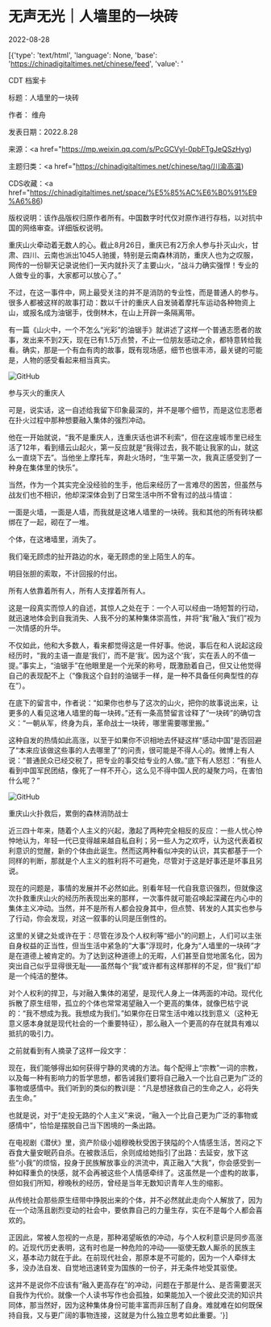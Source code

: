 # 无声无光｜人墙里的一块砖

2022-08-28

[{'type': 'text/html', 'language': None, 'base': 'https://chinadigitaltimes.net/chinese/feed', 'value': '

CDT 档案卡

标题：人墙里的一块砖

作者： 维舟

发表日期：2022.8.28

来源：<a href="https://mp.weixin.qq.com/s/PcGCVyl-0pbFTgJeQSzHyg)

主题归类：<a href="https://chinadigitaltimes.net/chinese/tag/川渝高温)

CDS收藏：<a href="https://chinadigitaltimes.net/space/%E5%85%AC%E6%B0%91%E9%A6%86)

版权说明：该作品版权归原作者所有。中国数字时代仅对原作进行存档，以对抗中国的网络审查。详细版权说明。





重庆山火牵动着无数人的心。截止8月26日，重庆已有2万余人参与扑灭山火，甘肃、四川、云南也派出1045人驰援，特别是云南森林消防，重庆人也为之叹服，网传的一份聊天记录说他们一天内就扑灭了主要山火，“战斗力确实强悍！专业的人做专业的事，大家都可以放心了。”

不过，在这一事件中，网上最受关注的并不是消防的专业性，而是普通人的参与。很多人都被这样的故事打动：数以千计的重庆人自发骑着摩托车运动各种物资上山，或报名成为油锯手，伐倒林木，在山上开辟一条隔离带。

有一篇《山火中，一个不怎么“光彩”的油锯手》就讲述了这样一个普通志愿者的故事，发出来不到2天，现在已有1.5万点赞，不止一位朋友感动之余，都特意转给我看。确实，那是一个有血有肉的故事，既有现场感，细节也很丰沛，最关键的可能是，人物的感受看起来相当真实。

![GitHub](https://chinadigitaltimes.net/chinese/files/2022/08/post-686252-630b331234fa4.)

参与灭火的重庆人

可是，说实话，这一自述给我留下印象最深的，并不是哪个细节，而是这位志愿者在扑火过程中那种想要融入集体的强烈冲动。

他在一开始就说，“我不是重庆人，连重庆话也讲不利索”，但在这座城市里已经生活了12年，看到缙云山起火，第一反应就是“我得过去，我不能让我家的山，就这么一直烧下去”。当他坐上摩托车，奔赴火场时，“生平第一次，我真正感受到了一种身在集体里的快乐”。

当然，作为一个其实完全没经验的生手，他后来经历了一言难尽的困苦，但虽然与战友们也不相识，他却深深体会到了日常生活中所不曾有过的战斗情谊：



一面是火墙，一面是人墙，而我就是这堵人墙里的一块砖。我和其他的所有砖块都绑在了一起，砌在了一堆。

个体，在这堵墙里，消失了。

我们毫无顾虑的扯开路边的水，毫无顾虑的坐上陌生人的车。

明目张胆的索取，不计回报的付出。

所有人依靠着所有人，所有人支撑着所有人。



这是一段真实而惊人的自述，其惊人之处在于：一个人可以经由一场短暂的行动，就迅速地体会到自我消失、人我不分的某种集体崇高性，并将“我”融入“我们”视为一次情感的升华。

不仅如此，他和大多数人，看来都觉得这是一件好事。他说，事后在和人说起这段经历时，“我的主语一直是‘我们’，而不是‘我’。因为这个‘我’，实在丢人的不值一提。”事实上，“油锯手”在他眼里是一个光荣的称号，既激励着自己，但又让他觉得自己的表现配不上（“像我这个自封的油锯手一样，是一种不具备任何典型性的存在”）。

在底下的留言中，作者说：“如果你也参与了这次的山火，把你的故事说出来，让更多的人看见这堵人墙里的每一块砖。”还有一条高赞留言诠释了“一块砖”的确切含义：“一朝从军，终身为兵，革命战士一块砖，哪里需要哪里搬。”

这种自发的热情如此高涨，以至于如果你不识相地去怀疑这样“感动中国”是否回避了“本来应该做这些事的人去哪里了”的问责，很可能是不得人心的。微博上有人说：“普通民众已经交税了，把专业的事交给专业的人做。”底下有人怒怼：“有些人看到中国军民团结，像死了一样不开心，这么见不得中国人民的凝聚力吗，在害怕什么呢？”

![GitHub](https://chinadigitaltimes.net/chinese/files/2022/08/post-686252-630b33147097a.)

重庆山火扑救后，累倒的森林消防战士

近三四十年来，随着个人主义的兴起，激起了两种完全相反的反应：一些人忧心忡忡地认为，年轻一代已变得越来越自私自利；另一些人为之欢呼，认为这代表着权利意识的觉醒，新的个体由此诞生。然而这两种看似冲突的认识，其实都基于一个同样的判断，那就是个人主义的胜利将不可避免，尽管对于这是好事还是坏事且另说。

现在的问题是，事情的发展并不必然如此。别看年轻一代自我意识强烈，但就像这次扑救重庆山火的经历所表现出来的那样，一次事件就可能召唤起深藏在内心中的集体主义冲动。当然，并不是所有人都会投身其中，但点赞、转发的人其实也参与了行动，你会发现，对这一叙事的认同是压倒性的。

这里的关键之处或许在于：尽管在涉及个人权利等“细小”的问题上，人们可以主张自身权益的正当性，但当生活中紧急的“大事”浮现时，化身为“人墙里的一块砖”才是在道德上被肯定的。为了达到这种道德上的无暇，人们甚至自觉地匿名化，因为突出自己似乎显得很无耻——虽然每个“我”或许都有这样那样的不足，但“我们”却是一个纯洁的整体。

对个人权利的捍卫，与对融入集体的渴望，是现代人身上一体两面的冲动。现代化拆散了原生纽带，孤立的个体也常常渴望融入一个更高的集体，就像巴枯宁说的：“我不想成为我。我想成为我们。”如果你在日常生活中难以找到意义（这种无意义感本身就是现代社会的一个重要特征），那么融入一个更高的存在就具有难以抵抗的吸引力。

之前就看到有人摘录了这样一段文字：



现在，我们能够得出如何获得宁静的灵魂的方法。每个配得上“宗教”一词的宗教，以及每一种有影响力的哲学思想，都告诫我们要将自己融入一个比自己更为广泛的事物或感情中。我们听到的类似的教训是：“凡是想拯救自己的生命之人，必将失去生命。”



也就是说，对于“走投无路的个人主义”来说，“融入一个比自己更为广泛的事物或感情中”，恰恰是摆脱自己当下困境的一条出路。

在电视剧《潜伏》里，资产阶级小姐穆晚秋受困于狭隘的个人情感生活，苦闷之下吞食大量安眠药自杀。在被救活后，余则成给她指引了出路：去延安，放下这些“小我”的烦恼，投身于民族解放事业的洪流中，真正融入“大我”，你会感受到一种如释重负的快感，就不会再被这些个人情感牵绊了。这虽然是一个虚构的故事，但如我们所知，穆晚秋的经历，曾经是当年无数知识青年人生的缩影。

从传统社会那些原生纽带中挣脱出来的个体，并不必然就此走向个人解放了，因为在一个动荡且剧烈变动的社会中，要依靠自己的力量生存，实在不是每个人都会喜欢的。

正因此，常被人忽视的一点是，那种渴望皈依的冲动，与个人权利意识是同步高涨的。近现代历史表明，这有时也是一种危险的冲动——驱使无数人厮杀的民族主义，基本动力就在于此。在前现代社会，那原本是不可能的，因为一个人牵绊太多，没办法自发、自觉地迅速转变为国族的一份子，并无条件地受其驱使。

这并不是说你不应该有“融入更高存在”的冲动，问题在于那是什么、是否需要泯灭自我作为代价。就像一个人读书写作也会孤独，如果能加入一个彼此交流的知识共同体，那当然好，因为这种集体身份可能丰富而非压制了自身。难就难在如何既保持自我，又与更广阔的事物连接，这就是为什么独立思考如此重要。'}]
